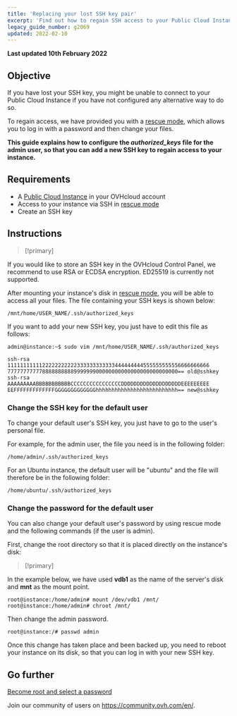 ```yaml
---
title: 'Replacing your lost SSH key pair'
excerpt: 'Find out how to regain SSH access to your Public Cloud Instance'
legacy_guide_number: g2069
updated: 2022-02-10
---
```


**Last updated 10th February 2022**

## Objective

If you have lost your SSH key, you might be unable to connect to your Public Cloud Instance if you have not configured any alternative way to do so.

To regain access, we have provided you with a [rescue mode](/pages/platform/public-cloud/put_an_instance_in_rescue_mode), which allows you to log in with a password and then change your files.

**This guide explains how to configure the *authorized_keys* file for the admin user, so that you can add a new SSH key to regain access to your instance.**

## Requirements

- A [Public Cloud Instance](https://www.ovhcloud.com/en-gb/public-cloud/) in your OVHcloud account
- Access to your instance via SSH in [rescue mode](/pages/platform/public-cloud/put_an_instance_in_rescue_mode)
- Create an SSH key

## Instructions

> [!primary]
>
If you would like to store an SSH key in the OVHcloud Control Panel, we recommend to use RSA or ECDSA encryption. ED25519 is currently not supported.
>

After mounting your instance's disk in [rescue mode](/pages/platform/public-cloud/put_an_instance_in_rescue_mode), you will be able to access all your files. The file containing your SSH keys is shown below:

```
/mnt/home/USER_NAME/.ssh/authorized_keys
```

If you want to add your new SSH key, you just have to edit this file as follows:

```
admin@instance:~$ sudo vim /mnt/home/USER_NAME/.ssh/authorized_keys

ssh-rsa 1111111111122222222222333333333333444444444555555555556666666666
777777777778888888888999999900000000000000000000000000== old@sshkey
ssh-rsa AAAAAAAAABBBBBBBBBBBCCCCCCCCCCCCCCCCDDDDDDDDDDDDDDDDDDDEEEEEEEEE
EEFFFFFFFFFFFFFGGGGGGGGGGGGGhhhhhhhhhhhhhhhhhhhhhhhhhh== new@sshkey
```

### Change the SSH key for the default user

To change your default user's SSH key, you just have to go to the user's personal file.

For example, for the admin user, the file you need is in the following folder:

```
/home/admin/.ssh/authorized_keys
```

For an Ubuntu instance, the default user will be "ubuntu" and the file will therefore be in the following folder:

```
/home/ubuntu/.ssh/authorized_keys
```

### Change the password for the default user

You can also change your default user's password by using rescue mode and the following commands (if the user is admin).

First, change the root directory so that it is placed directly on the instance's disk:

> [!primary]
>
In the example below, we have used **vdb1** as the name of the server's disk and **mnt** as the mount point.
>


```
root@instance:/home/admin# mount /dev/vdb1 /mnt/
root@instance:/home/admin# chroot /mnt/
```

Then change the admin password.

```
root@instance:/# passwd admin
```

Once this change has taken place and been backed up, you need to reboot your instance on its disk, so that you can log in with your new SSH key.

## Go further

[Become root and select a password](/pages/platform/public-cloud/become_root_and_change_password)

Join our community of users on <https://community.ovh.com/en/>.
